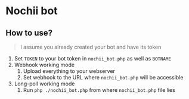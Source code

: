 # Nochii bot

>

## How to use?
> I assume you already created your bot and have its token

1. Set `TOKEN` to your bot token in `nochii_bot.php` as well as `BOTNAME`
2. Webhook working mode
	1. Upload everything to your webserver
	2. Set webhook to the URL where `nochii_bot.php` will be accessible
3. Long-poll working mode
	1. Run `php ./nochii_bot.php` from where `nochii_bot.php` file lies
